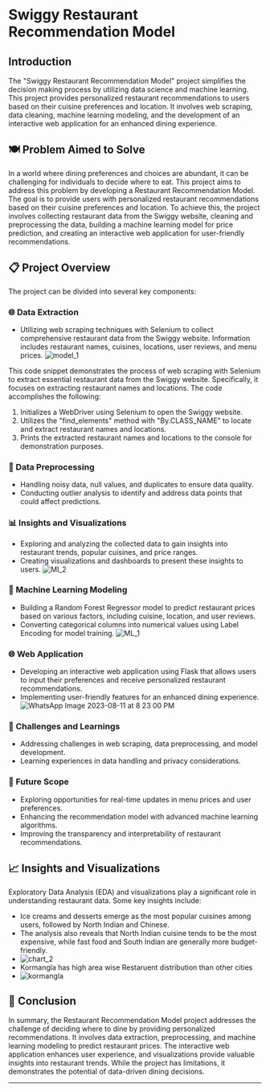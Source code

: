 

# Swiggy Restaurant Recommendation Model
## Introduction
The "Swiggy Restaurant Recommendation Model" project simplifies the decision making process by utilizing data science and machine learning. This project provides personalized restaurant recommendations to users based on their cuisine preferences and location. It involves web scraping, data cleaning, machine learning modeling, and the development of an interactive web application for an enhanced dining experience.

## 🍽️ Problem Aimed to Solve

In a world where dining preferences and choices are abundant, it can be challenging for individuals to decide where to eat. This project aims to address this problem by developing a Restaurant Recommendation Model. The goal is to provide users with personalized restaurant recommendations based on their cuisine preferences and location. To achieve this, the project involves collecting restaurant data from the Swiggy website, cleaning and preprocessing the data, building a machine learning model for price prediction, and creating an interactive web application for user-friendly recommendations.

## 📋 Project Overview

The project can be divided into several key components:

### 🌐 Data Extraction

- Utilizing web scraping techniques with Selenium to collect comprehensive restaurant data from the Swiggy website. Information includes restaurant names, cuisines, locations, user reviews, and menu prices.
![model_1](https://github.com/Saikiran0432/Swiggy_Restaurent_Recomendation_Model/assets/144260007/9daf1b3e-311c-421d-ab2d-ce9c78952f19)

This code snippet demonstrates the process of web scraping with Selenium to extract essential restaurant data from the Swiggy website. Specifically, it focuses on extracting restaurant names and locations.
The code accomplishes the following:
1. Initializes a WebDriver using Selenium to open the Swiggy website.
2. Utilizes the "find_elements" method with "By.CLASS_NAME" to locate and extract restaurant names and locations.
3. Prints the extracted restaurant names and locations to the console for demonstration purposes.


### 🧹 Data Preprocessing

- Handling noisy data, null values, and duplicates to ensure data quality.
- Conducting outlier analysis to identify and address data points that could affect predictions.

### 📊 Insights and Visualizations

- Exploring and analyzing the collected data to gain insights into restaurant trends, popular cuisines, and price ranges.
- Creating visualizations and dashboards to present these insights to users.
![Ml_2](https://github.com/Saikiran0432/Restaurent_Recomendation_Model/assets/144260007/7d450dbe-6363-4eb4-a1fd-2676ed9147d2)

### 🤖 Machine Learning Modeling

- Building a Random Forest Regressor model to predict restaurant prices based on various factors, including cuisine, location, and user reviews.
- Converting categorical columns into numerical values using Label Encoding for model training.
![ML_1](https://github.com/Saikiran0432/Restaurent_Recomendation_Model/assets/144260007/6976110a-6cd2-405e-bf20-5c06a7047fda)

### 🌐 Web Application

- Developing an interactive web application using Flask that allows users to input their preferences and receive personalized restaurant recommendations.
- Implementing user-friendly features for an enhanced dining experience.
![WhatsApp Image 2023-08-11 at 8 23 00 PM](https://github.com/Saikiran0432/Restaurent_Recomendation_Model/assets/144260007/44493f7f-a8c5-4029-906e-4352e23cc428)

### 🚧 Challenges and Learnings

- Addressing challenges in web scraping, data preprocessing, and model development.
- Learning experiences in data handling and privacy considerations.

### 🚀 Future Scope

- Exploring opportunities for real-time updates in menu prices and user preferences.
- Enhancing the recommendation model with advanced machine learning algorithms.
- Improving the transparency and interpretability of restaurant recommendations.

## 📈 Insights and Visualizations

Exploratory Data Analysis (EDA) and visualizations play a significant role in understanding restaurant data. Some key insights include:

- Ice creams and desserts emerge as the most popular cuisines among users, followed by North Indian and Chinese.
- The analysis also reveals that North Indian cuisine tends to be the most expensive, while fast food and South Indian are generally more budget-friendly.
- ![chart_2](https://github.com/Saikiran0432/Restaurent_Recomendation_Model/assets/144260007/0e101a9a-9965-4a9d-8f0f-3fb07f7898ca)
- Kormangla has high area wise Restaruent distribution than other cities
- ![kormangla](https://github.com/Saikiran0432/Swiggy_Restaurent_Recomendation_Model/assets/144260007/414b595d-b9c8-4cfc-85e3-2f4c87933d1d)


## 📝 Conclusion

In summary, the Restaurant Recommendation Model project addresses the challenge of deciding where to dine by providing personalized recommendations. It involves data extraction, preprocessing, and machine learning modeling to predict restaurant prices. The interactive web application enhances user experience, and visualizations provide valuable insights into restaurant trends. While the project has limitations, it demonstrates the potential of data-driven dining decisions.

---





